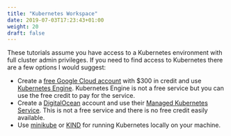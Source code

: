 ```yaml
---
title: "Kubernetes Workspace"
date: 2019-07-03T17:23:43+01:00
weight: 20
draft: false
---
```


These tutorials assume you have access to a Kubernetes environment with full cluster admin privileges. If you need to find access to Kubernetes there are a few options I would suggest:

* Create a [free Google Cloud account](https://cloud.google.com/free/) with $300 in credit and use [Kubernetes Engine](https://cloud.google.com/kubernetes-engine/). Kubernetes Engine is not a free service but you can use the free credit to pay for the service.
* Create a [DigitalOcean](https://digitalocean.com/) account and use their [Managed Kubernetes Service](https://www.digitalocean.com/products/kubernetes/). This is not a free service and there is no free credit easily available.
* Use [minikube](https://kubernetes.io/docs/tasks/tools/install-minikube/) or [KIND](https://github.com/kubernetes-sigs/kind) for running Kubernetes locally on your machine.